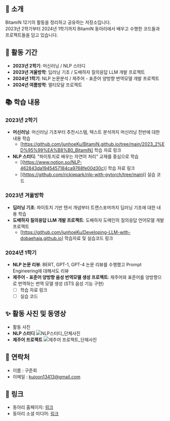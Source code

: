 ## 📌 소개
BitamiN 12기의 활동을 정리하고 공유하는 저장소입니다. \
2023년 2학기부터 2024년 1학기까지 BitamiN 동아리에서 배우고 수행한 코드들과 프로젝트들을 담고 있습니다.

## 📅 활동 기간
- **2023년 2학기**: 머신러닝 / NLP 스터디
- **2023년 겨울방학**: 딥러닝 기초 / 도배하자 질의응답 LLM 개발 프로젝트
- **2024년 1학기**: NLP 논문분석 / 제주어 - 표준어 양방향 번역모델 개발 프로젝트
- **2024년 여름방학**: 멀티모달 프로젝트

## 📚 학습 내용
### 2023년 2학기
- **머신러닝**: 머신러닝 기초부터 추천시스템, 텍스트 분석까지 머신러닝 전반에 대한 내용 학습
  - [https://github.com/junhoeKu/BitamiN.github.io/tree/main/2023_2%ED%95%99%EA%B8%B0_BitamiN] 학습 자료 링크
- **NLP 스터디**: "파이토치로 배우는 자연어 처리" 교재를 중심으로 학습
  - [(https://www.notion.so/NLP-462843da1945457184ca9768fe00d30c)] 학습 자료 링크
  - [(https://github.com/rickiepark/nlp-with-pytorch/tree/main)] 실습 코드

### 2023년 겨울방학
- **딥러닝 기초**: 파이토치 기반 텐서 개념부터 트랜스포머까지 딥러닝 기초에 대한 내용 학습
- **도배하자 질의응답 LLM 개발 프로젝트**: 도배하자 도메인의 질의응답 언어모델 개발 프로젝트
  - [https://github.com/junhoeKu/Developing-LLM-with-dobaehaja.github.io] 학습자료 및 실습코드 링크

### 2024년 1학기
- **NLP 논문 리뷰**: BERT, GPT-1, GPT-4 논문 리뷰를 수행했고 Prompt Engineering에 대해서도 리뷰
- **제주어 - 표준어 양방향 음성 번역모델 생성 프로젝트**: 제주어와 표준어를 양방향으로 번역하는 번역 모델 생성 (STS 음성 기능 구현)
  - [ ] 학습 자료 링크
  - [ ] 실습 코드

## ✨ 활동 사진 및 동영상
- 활동 사진
- **NLP 스터디**
![NLP스터디_단체사진](https://github.com/junhoeKu/BitamiN.github.io/assets/144355794/f1eb771e-d7bf-4013-8bbf-740fec0c277e)
- **제주어 프로젝트**
![제주어 프로젝트_단체사진](https://github.com/junhoeKu/BitamiN.github.io/assets/144355794/791b2a76-6a4d-46cd-8c73-0fe466b73c62)

## 📩 연락처
- 이름 : 구준회
- 이메일 : kujoon13413@gmail.com

## 🔗 링크
- 동아리 홈페이지: [링크](https://cafe.naver.com/bitamin123)
- 동아리 소셜 미디어: [링크](https://www.instagram.com/bitamin_official)
